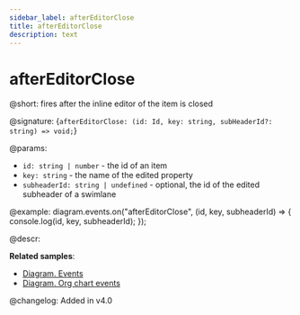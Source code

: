 ```yaml
---
sidebar_label: afterEditorClose
title: afterEditorClose
description: text
---
```


# afterEditorClose

@short: fires after the inline editor of the item is closed

@signature: {`afterEditorClose: (id: Id, key: string, subHeaderId?: string) => void;`}

@params:
- `id: string | number` - the id of an item
- `key: string` - the name of the edited property
- `subheaderId: string | undefined` - optional, the id of the edited subheader of a swimlane

@example:
diagram.events.on("afterEditorClose", (id, key, subheaderId) => {
    console.log(id, key, subheaderId);
});

@descr:

**Related samples**:
- [Diagram. Events](https://snippet.dhtmlx.com/7h2hgb3g)
- [Diagram. Org chart events](https://snippet.dhtmlx.com/l38pct7c)

@changelog:
Added in v4.0
